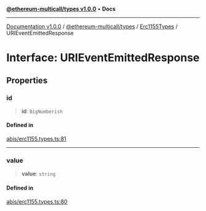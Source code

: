 [**@ethereum-multicall/types v1.0.0**](../../../README.md) • **Docs**

***

[Documentation v1.0.0](../../../../../packages.md) / [@ethereum-multicall/types](../../../README.md) / [Erc1155Types](../README.md) / URIEventEmittedResponse

# Interface: URIEventEmittedResponse

## Properties

### id

> **id**: `BigNumberish`

#### Defined in

[abis/erc1155.types.ts:81](https://github.com/niZmosis/ethereum-multicall/blob/2a2d077a99c23b464a4e40dd6375d06ce98594bd/packages/types/src/abis/erc1155.types.ts#L81)

***

### value

> **value**: `string`

#### Defined in

[abis/erc1155.types.ts:80](https://github.com/niZmosis/ethereum-multicall/blob/2a2d077a99c23b464a4e40dd6375d06ce98594bd/packages/types/src/abis/erc1155.types.ts#L80)
